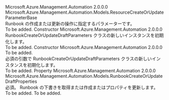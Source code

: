 <Type Name="RunbookCreateOrUpdateDraftParameters" FullName="Microsoft.Azure.Management.Automation.Models.RunbookCreateOrUpdateDraftParameters">
  <TypeSignature Language="C#" Value="public class RunbookCreateOrUpdateDraftParameters : Microsoft.Azure.Management.Automation.Models.ResourceCreateOrUpdateParameterBase" />
  <TypeSignature Language="ILAsm" Value=".class public auto ansi beforefieldinit RunbookCreateOrUpdateDraftParameters extends Microsoft.Azure.Management.Automation.Models.ResourceCreateOrUpdateParameterBase" />
  <TypeSignature Language="DocId" Value="T:Microsoft.Azure.Management.Automation.Models.RunbookCreateOrUpdateDraftParameters" />
  <TypeSignature Language="VB.NET" Value="Public Class RunbookCreateOrUpdateDraftParameters&#xA;Inherits ResourceCreateOrUpdateParameterBase" />
  <TypeSignature Language="F#" Value="type RunbookCreateOrUpdateDraftParameters = class&#xA;    inherit ResourceCreateOrUpdateParameterBase" />
  <AssemblyInfo>
    <AssemblyName>Microsoft.Azure.Management.Automation</AssemblyName>
    <AssemblyVersion>2.0.0.0</AssemblyVersion>
  </AssemblyInfo>
  <Base>
    <BaseTypeName>Microsoft.Azure.Management.Automation.Models.ResourceCreateOrUpdateParameterBase</BaseTypeName>
  </Base>
  <Interfaces />
  <Docs>
    <summary>
            Runbook の作成または更新の操作に指定するパラメーターです。
            </summary>
    <remarks>To be added.</remarks>
  </Docs>
  <Members>
    <Member MemberName=".ctor">
      <MemberSignature Language="C#" Value="public RunbookCreateOrUpdateDraftParameters ();" />
      <MemberSignature Language="ILAsm" Value=".method public hidebysig specialname rtspecialname instance void .ctor() cil managed" />
      <MemberSignature Language="DocId" Value="M:Microsoft.Azure.Management.Automation.Models.RunbookCreateOrUpdateDraftParameters.#ctor" />
      <MemberSignature Language="VB.NET" Value="Public Sub New ()" />
      <MemberType>Constructor</MemberType>
      <AssemblyInfo>
        <AssemblyName>Microsoft.Azure.Management.Automation</AssemblyName>
        <AssemblyVersion>2.0.0.0</AssemblyVersion>
      </AssemblyInfo>
      <Parameters />
      <Docs>
        <summary>
            RunbookCreateOrUpdateDraftParameters クラスの新しいインスタンスを初期化します。
            </summary>
        <remarks>To be added.</remarks>
      </Docs>
    </Member>
    <Member MemberName=".ctor">
      <MemberSignature Language="C#" Value="public RunbookCreateOrUpdateDraftParameters (Microsoft.Azure.Management.Automation.Models.RunbookCreateOrUpdateDraftProperties properties);" />
      <MemberSignature Language="ILAsm" Value=".method public hidebysig specialname rtspecialname instance void .ctor(class Microsoft.Azure.Management.Automation.Models.RunbookCreateOrUpdateDraftProperties properties) cil managed" />
      <MemberSignature Language="DocId" Value="M:Microsoft.Azure.Management.Automation.Models.RunbookCreateOrUpdateDraftParameters.#ctor(Microsoft.Azure.Management.Automation.Models.RunbookCreateOrUpdateDraftProperties)" />
      <MemberSignature Language="VB.NET" Value="Public Sub New (properties As RunbookCreateOrUpdateDraftProperties)" />
      <MemberSignature Language="F#" Value="new Microsoft.Azure.Management.Automation.Models.RunbookCreateOrUpdateDraftParameters : Microsoft.Azure.Management.Automation.Models.RunbookCreateOrUpdateDraftProperties -&gt; Microsoft.Azure.Management.Automation.Models.RunbookCreateOrUpdateDraftParameters" Usage="new Microsoft.Azure.Management.Automation.Models.RunbookCreateOrUpdateDraftParameters properties" />
      <MemberType>Constructor</MemberType>
      <AssemblyInfo>
        <AssemblyName>Microsoft.Azure.Management.Automation</AssemblyName>
        <AssemblyVersion>2.0.0.0</AssemblyVersion>
      </AssemblyInfo>
      <Parameters>
        <Parameter Name="properties" Type="Microsoft.Azure.Management.Automation.Models.RunbookCreateOrUpdateDraftProperties" />
      </Parameters>
      <Docs>
        <param name="properties">To be added.</param>
        <summary>
            必須の引数で RunbookCreateOrUpdateDraftParameters クラスの新しいインスタンスを初期化します。
            </summary>
        <remarks>To be added.</remarks>
      </Docs>
    </Member>
    <Member MemberName="Properties">
      <MemberSignature Language="C#" Value="public Microsoft.Azure.Management.Automation.Models.RunbookCreateOrUpdateDraftProperties Properties { get; set; }" />
      <MemberSignature Language="ILAsm" Value=".property instance class Microsoft.Azure.Management.Automation.Models.RunbookCreateOrUpdateDraftProperties Properties" />
      <MemberSignature Language="DocId" Value="P:Microsoft.Azure.Management.Automation.Models.RunbookCreateOrUpdateDraftParameters.Properties" />
      <MemberSignature Language="VB.NET" Value="Public Property Properties As RunbookCreateOrUpdateDraftProperties" />
      <MemberSignature Language="F#" Value="member this.Properties : Microsoft.Azure.Management.Automation.Models.RunbookCreateOrUpdateDraftProperties with get, set" Usage="Microsoft.Azure.Management.Automation.Models.RunbookCreateOrUpdateDraftParameters.Properties" />
      <MemberType>Property</MemberType>
      <AssemblyInfo>
        <AssemblyName>Microsoft.Azure.Management.Automation</AssemblyName>
        <AssemblyVersion>2.0.0.0</AssemblyVersion>
      </AssemblyInfo>
      <ReturnValue>
        <ReturnType>Microsoft.Azure.Management.Automation.Models.RunbookCreateOrUpdateDraftProperties</ReturnType>
      </ReturnValue>
      <Docs>
        <summary>
            必須。 Runbook の下書きを取得または作成またはプロパティを更新します。
            </summary>
        <value>To be added.</value>
        <remarks>To be added.</remarks>
      </Docs>
    </Member>
  </Members>
</Type>